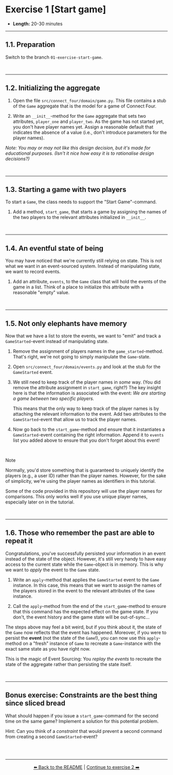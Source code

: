 # Exercise 1 [Start game]

- **Length:** 20-30 minutes 

---

## 1.1. Preparation

Switch to the branch `01-exercise-start-game`.

<br>

---

## 1.2. Initializing the aggregate

1. Open the file `src/connect_four/domain/game.py`. This file contains a stub of
   the `Game` aggregate that is the model for a game of Connect Four. 


2. Write an `__init__`-method for the `Game` aggregate that sets two attributes,
   `player_one` and `player_two`. As the game has not started yet, you don't
   have player names yet. Assign a reasonable default that indicates the absence
   of a value (i.e., don't introduce parameters for the player names).

*Note: You may or may not like this design decision, but it's made for
educational purposes. (Isn't it nice how easy it is to rationalise design
decisions?)* 

<br>

---

## 1.3. Starting a game with two players

To start a `Game`, the class needs to support the "Start Game"-command.

1. Add a method, `start_game`, that starts a game by assigning the names of the
   two players to the relevant attributes initialized in `__init__`.

<br>

---

## 1.4. An eventful state of being

You may have noticed that we're currently still relying on state. This is not
what we want in an event-sourced system. Instead of manipulating state, we want
to record events.

1. Add an attribute, `events`, to the `Game` class that will hold the events of
   the game in a list. Think of a place to initialize this attribute with a
   reasonable "empty" value.

<br>

---

## 1.5. Not only elephants have memory

Now that we have a list to store the events, we want to "emit" and track a
`GameStarted`-event instead of manipulating state.

1. Remove the assignment of players names in the `game_started`-method. That's
   right, we're not going to simply manipulate the `Game`-state.


2. Open `src/connect_four/domain/events.py` and look at the stub for the
   `GameStarted` event.


3. We still need to keep track of the player names in *some* way. (You did
   remove the attribute assignment in `start_game`, right?) The key insight here 
   is that the information is associated with the event: *We are starting a game 
   between two specific players.*

   This means that the only way to keep track of the player names is by
   attaching the relevant information to the event. Add two attributes to the
   `GameStarted`-event that allow us to track the player names.


4. Now go back to the `start_game`-method and ensure that it instantiates a
   `GameStarted`-event containing the right information. Append it to `events`
   list you added above to ensure that you don't forget about this event!

<br>

> [!NOTE]
> Normally, you'd store something that is guaranteed to uniquely identify the
> players (e.g., a user ID) rather than the player names. However, for the sake
> of simplicity, we're using the player names as identifiers in this tutorial.
> 
> Some of the code provided in this repository will use the player names for
> comparisons. This only works well if you use unique player names, especially
> later on in the tutorial.

<br>

---

## 1.6. Those who remember the past are able to repeat it 

Congratulations, you've successfully persisted your information in an event
instead of the state of the object. However, it's still very handy to have easy
access to the current state while the `Game`-object is in memory. This is why we
want to *apply* the event to the `Game` state.

1. Write an `apply`-method that applies the `GameStarted` event to the `Game`
   instance. In this case, this means that we want to assign the names of the
   players stored in the event to the relevant attributes of the `Game`
   instance.

2. Call the `apply`-method from the end of the `start_game`-method to ensure
   that this command has the expected effect on the game state. If you don't,
   the event history and the game state will be out-of-sync...

The steps above may feel a bit weird, but if you think about it, the state of
the `Game` now reflects that the event has happened. Moreover, if you were to
persist the **event** (not the state of the `Game`!), you can now use this
`apply`-method on a "fresh" instance of `Game` to recreate a `Game`-instance
with the exact same state as you have right now.

This is the magic of Event Sourcing: You *replay the events* to recreate the
state of the aggregate rather than persisting the state itself.

<br>

---

## Bonus exercise: Constraints are the best thing since sliced bread

What should happen if you issue a `start_game`-command for the second time on
the same game? Implement a solution for this potential problem.

Hint: Can you think of a *constraint* that would prevent a second command from
creating a second `GameStarted`-event?

<br><br>

---

<p align="center">
   <a href="/README.md">⬅️ Back to the README</a> | <a href="/exercises/exercise-02-play-the-game.md">Continue to exercise 2 ➡️</a>
</p>
